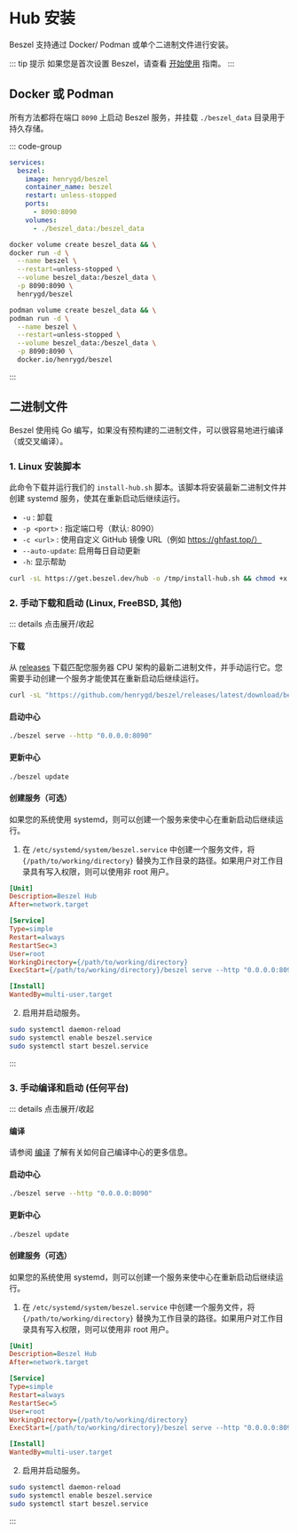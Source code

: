 # Hub 安装

Beszel 支持通过 Docker/ Podman 或单个二进制文件进行安装。

::: tip 提示
如果您是首次设置 Beszel，请查看 [开始使用](./getting-started.md) 指南。
:::

## Docker 或 Podman

所有方法都将在端口 `8090` 上启动 Beszel 服务，并挂载 `./beszel_data` 目录用于持久存储。

::: code-group

```yaml [docker-compose.yml]
services:
  beszel:
    image: henrygd/beszel
    container_name: beszel
    restart: unless-stopped
    ports:
      - 8090:8090
    volumes:
      - ./beszel_data:/beszel_data
```

```bash [docker run]
docker volume create beszel_data && \
docker run -d \
  --name beszel \
  --restart=unless-stopped \
  --volume beszel_data:/beszel_data \
  -p 8090:8090 \
  henrygd/beszel
```

```bash [podman run]
podman volume create beszel_data && \
podman run -d \
  --name beszel \
  --restart=unless-stopped \
  --volume beszel_data:/beszel_data \
  -p 8090:8090 \
  docker.io/henrygd/beszel
```

:::

<!--@include: ./parts/hub-docker-instructions.md-->

## 二进制文件

Beszel 使用纯 Go 编写，如果没有预构建的二进制文件，可以很容易地进行编译（或交叉编译）。

### 1. Linux 安装脚本

此命令下载并运行我们的 `install-hub.sh` 脚本。该脚本将安装最新二进制文件并创建 systemd 服务，使其在重新启动后继续运行。

- `-u` : 卸载
- `-p <port>` : 指定端口号（默认: 8090）
- `-c <url>` : 使用自定义 GitHub 镜像 URL（例如 https://ghfast.top/）
- `--auto-update`: 启用每日自动更新
- `-h`: 显示帮助

```bash
curl -sL https://get.beszel.dev/hub -o /tmp/install-hub.sh && chmod +x /tmp/install-hub.sh && /tmp/install-hub.sh
```

### 2. 手动下载和启动 (Linux, FreeBSD, 其他)

::: details 点击展开/收起

#### 下载

从 [releases](https://github.com/henrygd/beszel/releases) 下载匹配您服务器 CPU 架构的最新二进制文件，并手动运行它。您需要手动创建一个服务才能使其在重新启动后继续运行。

```bash
curl -sL "https://github.com/henrygd/beszel/releases/latest/download/beszel_$(uname -s)_$(uname -m | sed -e 's/x86_64/amd64/' -e 's/armv6l/arm/' -e 's/armv7l/arm/' -e 's/aarch64/arm64/').tar.gz" | tar -xz -O beszel | tee ./beszel >/dev/null && chmod +x beszel
```

#### 启动中心

```bash
./beszel serve --http "0.0.0.0:8090"
```

#### 更新中心

```bash
./beszel update
```

#### 创建服务（可选）

如果您的系统使用 systemd，则可以创建一个服务来使中心在重新启动后继续运行。

1. 在 `/etc/systemd/system/beszel.service` 中创建一个服务文件，将 `{/path/to/working/directory}` 替换为工作目录的路径。如果用户对工作目录具有写入权限，则可以使用非 root 用户。

```ini
[Unit]
Description=Beszel Hub
After=network.target

[Service]
Type=simple
Restart=always
RestartSec=3
User=root
WorkingDirectory={/path/to/working/directory}
ExecStart={/path/to/working/directory}/beszel serve --http "0.0.0.0:8090"

[Install]
WantedBy=multi-user.target
```

2. 启用并启动服务。

```bash
sudo systemctl daemon-reload
sudo systemctl enable beszel.service
sudo systemctl start beszel.service
```

:::

### 3. 手动编译和启动 (任何平台)

::: details 点击展开/收起

#### 编译

请参阅 [编译](./compiling.md) 了解有关如何自己编译中心的更多信息。

#### 启动中心

```bash
./beszel serve --http "0.0.0.0:8090"
```

#### 更新中心

```bash
./beszel update
```

#### 创建服务（可选）

如果您的系统使用 systemd，则可以创建一个服务来使中心在重新启动后继续运行。

1. 在 `/etc/systemd/system/beszel.service` 中创建一个服务文件，将 `{/path/to/working/directory}` 替换为工作目录的路径。如果用户对工作目录具有写入权限，则可以使用非 root 用户。

```ini
[Unit]
Description=Beszel Hub
After=network.target

[Service]
Type=simple
Restart=always
RestartSec=5
User=root
WorkingDirectory={/path/to/working/directory}
ExecStart={/path/to/working/directory}/beszel serve --http "0.0.0.0:8090"

[Install]
WantedBy=multi-user.target
```

2. 启用并启动服务。

```bash
sudo systemctl daemon-reload
sudo systemctl enable beszel.service
sudo systemctl start beszel.service
```

:::
